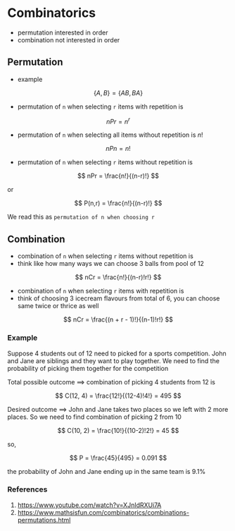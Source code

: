 
# Combinatorics

* permutation interested in order
* combination not interested in order

## Permutation

* example

$$
\{A,B\} = \{AB,BA\}
$$

* permutation of `n` when selecting `r` items with repetition is

$$
nPr = n^r
$$

* permutation of `n` when selecting all items without repetition is $n!$

$$
nPn = n!
$$

* permutation of `n` when selecting `r` items without repetition is

$$
nPr = \frac{n!}{(n-r)!}
$$

or

$$
P(n,r) = \frac{n!}{(n-r)!}
$$

We read this as `permutation of n when choosing r`

## Combination

* combination of `n` when selecting `r` items without repetition is
* think like how many ways we can choose 3 balls from pool of 12

$$
nCr = \frac{n!}{(n-r)!r!}
$$

* combination of `n` when selecting `r` items with repetition is
* think of choosing 3 icecream flavours from total of 6, you can choose same twice or thrice as well

$$
nCr = \frac{(n + r - 1)!}{(n-1)!r!}
$$

### Example

Suppose 4 students out of 12 need to picked for a sports competition. John and Jane are siblings and they want to play together. We need to find the probability of picking them together for the competition

Total possible outcome $\implies$ combination of picking 4 students from 12 is

$$
C(12, 4) = \frac{12!}{(12-4)!4!} = 495
$$

Desired outcome $\implies$ John and Jane takes two places so we left with 2 more places. So we need to find combination of picking 2 from 10

$$
C(10, 2) = \frac{10!}{(10-2)!2!} = 45
$$

so,

$$
    P = \frac{45}{495} = 0.091
$$

the probability of John and Jane ending up in the same team is 9.1%

### References

1. <https://www.youtube.com/watch?v=XJnIdRXUi7A>
2. <https://www.mathsisfun.com/combinatorics/combinations-permutations.html>